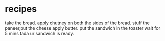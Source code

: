 # recipes
take the bread.
apply chutney on both the sides of the bread.
stuff the paneer,put the cheese
apply butter.
put the sandwich in the toaster
wait for 5 mins
tada ur sandwich is ready.
